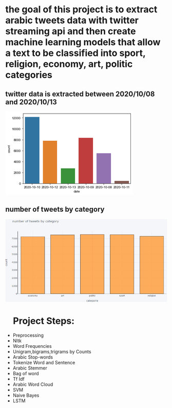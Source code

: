 <h1>the goal of this project is to extract arabic tweets data with twitter streaming api and then create machine learning models that allow a text to be classified into  sport, religion, economy, art, politic categories </h1>


<h2>twitter data is extracted between 2020/10/08 and 2020/10/13</h2>

<img src="data_date.png" >

<h2>number of tweets by category </h2>
<img src="tweets_by_category.png" >

<ul> <h1>Project Steps:</h1>
  <li>Preprocessing</li>
  <li>Nltk</li>
  <li>Word Frequencies</li>
  <li>Unigram,bigrams,trigrams by Counts </li>
  <li>Arabic Stop-words</li>
  <li>Tokenize Word and Sentence</li>
  <li>Arabic Stemmer</li>
  <li>Bag of word</li>
  <li>Tf Idf</li>
  <li>Arabic Word Cloud</li>
  <li>SVM</li>
  <li>Naive Bayes</li>
  <li>LSTM</li>
  </ul>
